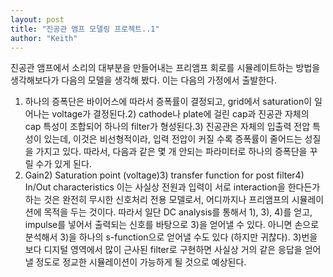 ```yaml
---
layout: post
title: "진공관 앰프 모델링 프로젝트..1"
author: "Keith"
---
```


진공관 앰프에서 소리의 대부분을 만들어내는 프리앰프 회로를 시뮬레이트하는 방법을 생각해보다가 다음의 모델을 생각해 봤다. 이는 다음의 가정에서 출발한다.
1) 하나의 증폭단은 바이어스에 따라서 증폭률이 결정되고, grid에서 saturation이 일어나는 voltage가 결정된다.2) cathode나 plate에 걸린 cap과 진공관 자체의 cap 특성이 조합되어 하나의 filter가 형성된다.3) 진공관은 자체의 입출력 전압 특성이 있는데, 이것은 비선형적이라, 입력 전압이 커질 수록 증폭률이 줄어드는 성질을 가지고 있다.
따라서, 다음과 같은 몇 개 안되는 파라미터로 하나의 증폭단을 꾸릴 수가 있게 된다.
1) Gain2) Saturation point (voltage)3) transfer function for post filter4) In/Out characteristics
이는 사실상 전원과 입력이 서로 interaction을 한다든가 하는 것은 완전히 무시한 신호처리 전용 모델로서, 어디까지나 프리앰프의 시뮬레이션에 목적을 두는 것이다.
따라서 일단 DC analysis를 통해서 1), 3), 4)를 얻고, impulse를 넣어서 출력되는 신호를 바탕으로 3)을 얻어낼 수 있다. 아니면 손으로 분석해서 3)을 하나의 s-function으로 얻어낼 수도 있다 (하지만 귀찮다).
3)번을 보다 디지털 영역에서 많이 근사된 filter로 구현하면 사실상 거의 같은 응답을 얻어낼 정도로 정교한 시뮬레이션이 가능하게 될 것으로 예상된다.
 

